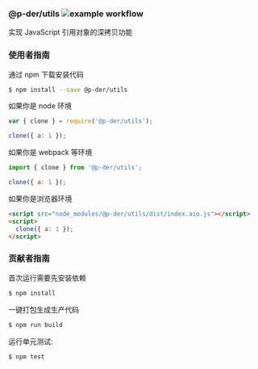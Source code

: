### @p-der/utils ![example workflow](https://github.com/P-der/utils/actions/workflows/ci.yml/badge.svg)

实现 JavaScript 引用对象的深拷贝功能

### 使用者指南

通过 npm 下载安装代码

```bash
$ npm install --save @p-der/utils
```

如果你是 node 环境

```js
var { clone } = require('@p-der/utils');

clone({ a: 1 });
```

如果你是 webpack 等环境

```js
import { clone } from '@p-der/utils';

clone({ a: 1 });
```

如果你是浏览器环境

```html
<script src="node_modules/@p-der/utils/dist/index.aio.js"></script>
<script>
  clone({ a: 1 });
</script>
```

### 贡献者指南

首次运行需要先安装依赖

```bash
$ npm install
```

一键打包生成生产代码

```bash
$ npm run build
```

运行单元测试:

```bash
$ npm test
```
